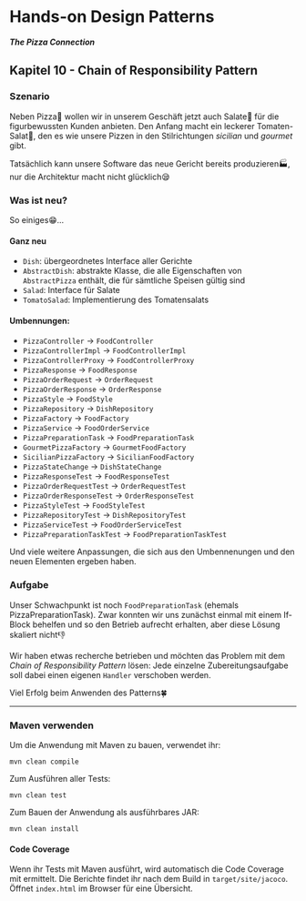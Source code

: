 # Hands-on Design Patterns
***The Pizza Connection***

## Kapitel 10 - Chain of Responsibility Pattern

### Szenario
Neben Pizza🍕 wollen wir in unserem Geschäft jetzt auch Salate🥗 für die figurbewussten Kunden anbieten. Den Anfang macht ein leckerer Tomaten-Salat🍅, den es wie unsere Pizzen in den Stilrichtungen _sicilian_ und _gourmet_ gibt.

Tatsächlich kann unsere Software das neue Gericht bereits produzieren🏭, nur die Architektur macht nicht glücklich😪

### Was ist neu?
So einiges😁...

#### Ganz neu
* `Dish`: übergeordnetes Interface aller Gerichte
* `AbstractDish`: abstrakte Klasse, die alle Eigenschaften von `AbstractPizza` enthält, die für sämtliche Speisen gültig sind
* `Salad`: Interface für Salate
* `TomatoSalad`: Implementierung des Tomatensalats

#### Umbennungen:
* `PizzaController` -> `FoodController`
* `PizzaControllerImpl` -> `FoodControllerImpl`
* `PizzaControllerProxy` -> `FoodControllerProxy`
* `PizzaResponse` -> `FoodResponse`
* `PizzaOrderRequest` -> `OrderRequest`
* `PizzaOrderResponse` -> `OrderResponse`
* `PizzaStyle` -> `FoodStyle`
* `PizzaRepository` -> `DishRepository`
* `PizzaFactory` -> `FoodFactory`
* `PizzaService` -> `FoodOrderService`
* `PizzaPreparationTask` -> `FoodPreparationTask`
* `GourmetPizzaFactory` -> `GourmetFoodFactory`
* `SicilianPizzaFactory` -> `SicilianFoodFactory`
* `PizzaStateChange` -> `DishStateChange`
* `PizzaResponseTest` -> `FoodResponseTest`
* `PizzaOrderRequestTest` -> `OrderRequestTest`
* `PizzaOrderResponseTest` -> `OrderResponseTest`
* `PizzaStyleTest` -> `FoodStyleTest`
* `PizzaRepositoryTest` -> `DishRepositoryTest`
* `PizzaServiceTest` -> `FoodOrderServiceTest`
* `PizzaPreparationTaskTest` -> `FoodPreparationTaskTest`

Und viele weitere Anpassungen, die sich aus den Umbennenungen und den neuen Elementen ergeben haben.

### Aufgabe
Unser Schwachpunkt ist noch `FoodPreparationTask` (ehemals PizzaPreparationTask). Zwar konnten wir uns zunächst einmal mit einem If-Block behelfen und so den Betrieb aufrecht erhalten, aber diese Lösung skaliert nicht👎

Wir haben etwas recherche betrieben und möchten das Problem mit dem _Chain of Responsibility Pattern_ lösen: Jede einzelne Zubereitungsaufgabe soll dabei einen eigenen `Handler` verschoben werden.

Viel Erfolg beim Anwenden des Patterns🍀

----

### Maven verwenden

Um die Anwendung mit Maven zu bauen, verwendet ihr:
```
mvn clean compile
```
Zum Ausführen aller Tests:
```
mvn clean test
```
Zum Bauen der Anwendung als ausführbares JAR:
```
mvn clean install
```

#### Code Coverage
Wenn ihr Tests mit Maven ausführt, wird automatisch die Code Coverage mit ermittelt. Die Berichte findet ihr nach dem Build in `target/site/jacoco`. Öffnet `index.html` im Browser für eine Übersicht.